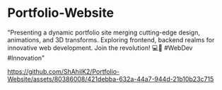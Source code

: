 # Portfolio-Website
"Presenting a dynamic portfolio site merging cutting-edge design, animations, and 3D transforms. Exploring frontend, backend realms for innovative web development. Join the revolution! 💻🌟 #WebDev #Innovation"


https://github.com/ShAhilK2/Portfolio-Website/assets/80386008/421debba-632a-44a7-944d-21b10b23c715

